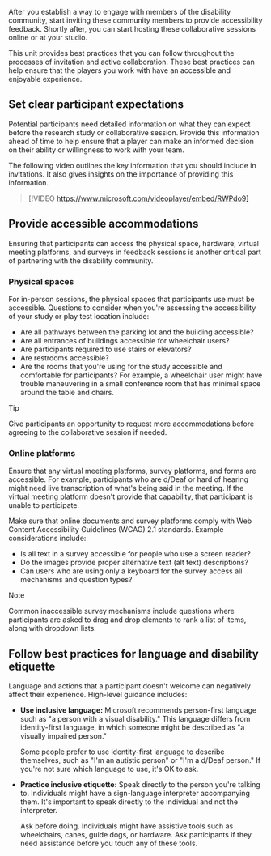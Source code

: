 After you establish a way to engage with members of the disability community, start inviting these community members to provide accessibility feedback. Shortly after, you can start hosting these collaborative sessions online or at your studio.

This unit provides best practices that you can follow throughout the processes of invitation and active collaboration. These best practices can help ensure that the players you work with have an accessible and enjoyable experience.

## Set clear participant expectations

Potential participants need detailed information on what they can expect before the research study or collaborative session. Provide this information ahead of time to help ensure that a player can make an informed decision on their ability or willingness to work with your team.

The following video outlines the key information that you should include in invitations. It also gives insights on the importance of providing this information.

> [!VIDEO https://www.microsoft.com/videoplayer/embed/RWPdo9]

## Provide accessible accommodations

Ensuring that participants can access the physical space, hardware, virtual meeting platforms, and surveys in feedback sessions is another critical part of partnering with the disability community.

### Physical spaces

For in-person sessions, the physical spaces that participants use must be accessible. Questions to consider when you're assessing the accessibility of your study or play test location include:

- Are all pathways between the parking lot and the building accessible?
- Are all entrances of buildings accessible for wheelchair users?
- Are participants required to use stairs or elevators?
- Are restrooms accessible?
- Are the rooms that you're using for the study accessible and comfortable for participants? For example, a wheelchair user might have trouble maneuvering in a small conference room that has minimal space around the table and chairs.

> [!TIP]
> Give participants an opportunity to request more accommodations before agreeing to the collaborative session if needed.

### Online platforms

Ensure that any virtual meeting platforms, survey platforms, and forms are accessible. For example, participants who are d/Deaf or hard of hearing might need live transcription of what's being said in the meeting. If the virtual meeting platform doesn't provide that capability, that participant is unable to participate.

Make sure that online documents and survey platforms comply with Web Content Accessibility Guidelines (WCAG) 2.1 standards. Example considerations include:

- Is all text in a survey accessible for people who use a screen reader?
- Do the images provide proper alternative text (alt text) descriptions?
- Can users who are using only a keyboard for the survey access all mechanisms and question types?

> [!NOTE]
> Common inaccessible survey mechanisms include questions where participants are asked to drag and drop elements to rank a list of items, along with dropdown lists.

## Follow best practices for language and disability etiquette

Language and actions that a participant doesn't welcome can negatively affect their experience. High-level guidance includes:

- **Use inclusive language:** Microsoft recommends person-first language such as "a person with a visual disability." This language differs from identity-first language, in which someone might be described as "a visually impaired person."

    Some people prefer to use identity-first language to describe themselves, such as "I'm an autistic person" or "I'm a d/Deaf person." If you're not sure which language to use, it's OK to ask.

- **Practice inclusive etiquette:** Speak directly to the person you're talking to. Individuals might have a sign-language interpreter accompanying them. It's important to speak directly to the individual and not the interpreter.

    Ask before doing. Individuals might have assistive tools such as wheelchairs, canes, guide dogs, or hardware. Ask participants if they need assistance before you touch any of these tools.
